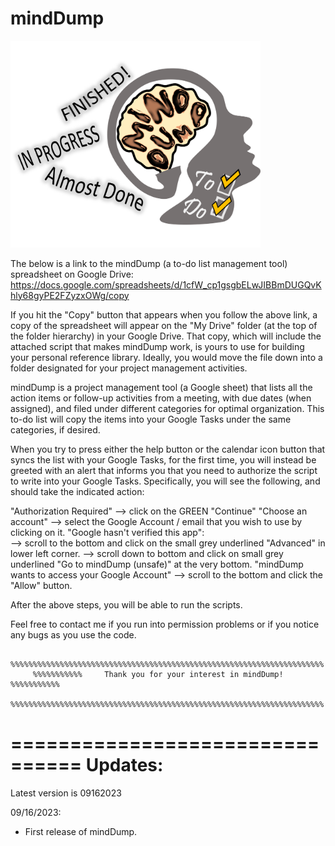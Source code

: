 # mindDump
<p style="position: relative; overflow:auto">
  <img src="https://github.com/pmarcum/mindDump/blob/main/mindDump_banner_logo.png"
       width=400
       style="display:inline-block;padding-right:10px"
       alt="mindDump-banner-logo">
</p>

The below is a link to the mindDump (a to-do list management tool) spreadsheet on Google Drive: 
https://docs.google.com/spreadsheets/d/1cfW_cp1gsgbELwJIBBmDUGQvKhly68gyPE2FZyzxOWg/copy

If you hit the "Copy" button that appears when you follow the above link, a copy of the spreadsheet will appear on the "My Drive" folder (at the top of the folder hierarchy) in your Google Drive. That copy, which will include the attached script that makes mindDump work, is yours to use for building your personal reference library. Ideally, you would move the file down into a folder designated for your project management activities. 

mindDump is a project management tool (a Google sheet) that lists all the action items or follow-up activities from a meeting, with due dates (when assigned), and filed under different categories for optimal organization.  This to-do list will copy the items into your Google Tasks under the same categories, if desired.

When you try to press either the help button or the calendar icon button that syncs the list with your Google Tasks, for the first time, you will instead be greeted with an alert that informs you that you need to authorize the script to write into your Google Tasks. Specifically, you will see the following, and should take the indicated action: 

"Authorization Required" --> click on the GREEN "Continue" 
"Choose an account" --> select the Google Account / email that you wish to use by clicking on it.
"Google hasn't verified this app":  
    --> scroll to the bottom and click on the small grey underlined "Advanced" in lower left corner.
    --> scroll down to bottom and click on small grey underlined "Go to mindDump (unsafe)" at the very bottom.
"mindDump wants to access your Google Account" --> scroll to the bottom and click the "Allow" button.

After the above steps, you will be able to run the scripts.

Feel free to contact me if you run into permission problems or if you notice any bugs as you use the code. 

         %%%%%%%%%%%%%%%%%%%%%%%%%%%%%%%%%%%%%%%%%%%%%%%%%%%%%%%%%%%%%%%%%%%%%%
         %%%%%%%%%%%     Thank you for your interest in mindDump!   %%%%%%%%%%%
         %%%%%%%%%%%%%%%%%%%%%%%%%%%%%%%%%%%%%%%%%%%%%%%%%%%%%%%%%%%%%%%%%%%%%%

         
================================
         Updates: 
================================
Latest version is 09162023

09/16/2023: 
- First release of mindDump. 

